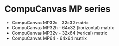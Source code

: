 # CompuCanvas MP series


* CompuCanvas MP32s - 32x32 matrix
* CompuCanvas MP32h - 64x32 (horizontal) matrix
* CompuCanvas MP32v - 32x64 (verical) matrix
* CompuCanvas MP64 - 64x64 matrix
